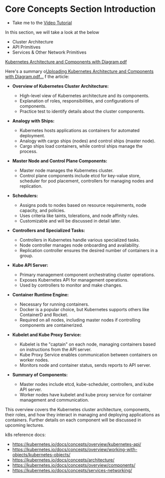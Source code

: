 # Core Concepts Section Introduction

 - Take me to the [Video Tutorial](https://kodekloud.com/topic/core-concepts-section-introduction/)
 
In this section, we will take a look at the below
- Cluster Architecture  
- API Primitives
- Services & Other Network Primitives


[Kubernetes Architecture and Components with Diagram.pdf](https://github.com/Mohanakri/K8s-Admin-kode-kloud/files/14468948/Kubernetes.Architecture.and.Components.with.Diagram.pdf)





Here's a summary o[Uploading Kubernetes Architecture and Components with Diagram.pdf…]()
f the article:

- **Overview of Kubernetes Cluster Architecture:**
  - High-level view of Kubernetes architecture and its components.
  - Explanation of roles, responsibilities, and configurations of components.
  - Practice test to identify details about the cluster components.

- **Analogy with Ships:**
  - Kubernetes hosts applications as containers for automated deployment.
  - Analogy with cargo ships (nodes) and control ships (master node).
  - Cargo ships load containers, while control ships manage the process.

- **Master Node and Control Plane Components:**
  - Master node manages the Kubernetes cluster.
  - Control plane components include etcd for key-value store, scheduler for pod placement, controllers for managing nodes and replication.

- **Schedulers:**
  - Assigns pods to nodes based on resource requirements, node capacity, and policies.
  - Uses criteria like taints, tolerations, and node affinity rules.
  - Customizable and will be discussed in detail later.

- **Controllers and Specialized Tasks:**
  - Controllers in Kubernetes handle various specialized tasks.
  - Node controller manages node onboarding and availability.
  - Replication controller ensures the desired number of containers in a group.

- **Kube API Server:**
  - Primary management component orchestrating cluster operations.
  - Exposes Kubernetes API for management operations.
  - Used by controllers to monitor and make changes.

- **Container Runtime Engine:**
  - Necessary for running containers.
  - Docker is a popular choice, but Kubernetes supports others like ContainerD and Rocket.
  - Required on all nodes, including master nodes if controlling components are containerized.

- **Kubelet and Kube Proxy Service:**
  - Kubelet is the "captain" on each node, managing containers based on instructions from the API server.
  - Kube Proxy Service enables communication between containers on worker nodes.
  - Monitors node and container status, sends reports to API server.

- **Summary of Components:**
  - Master nodes include etcd, kube-scheduler, controllers, and kube API server.
  - Worker nodes have kubelet and kube proxy service for container management and communication.
  
This overview covers the Kubernetes cluster architecture, components, their roles, and how they interact in managing and deploying applications as containers. Further details on each component will be discussed in upcoming lectures.

k8s reference docs:
- https://kubernetes.io/docs/concepts/overview/kubernetes-api/
- https://kubernetes.io/docs/concepts/overview/working-with-objects/kubernetes-objects/
- https://kubernetes.io/docs/concepts/architecture/
- https://kubernetes.io/docs/concepts/overview/components/
- https://kubernetes.io/docs/concepts/services-networking/

